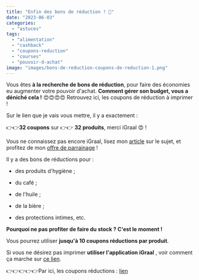 ```yaml
---
title: "Enfin des bons de réduction ! 🤩"
date: "2023-06-03"
categories: 
  - "astuces"
tags: 
  - "alimentation"
  - "cashback"
  - "coupons-reduction"
  - "courses"
  - "pouvoir-d-achat"
image: "images/bons-de-reduction-coupons-de-reduction-1.png"
---
```


Vous êtes **à la recherche de bons de réduction**, pour faire des économies eu augmenter votre pouvoir d'achat. **Comment gérer son budget, vous a déniché cela !** 😍😍😍😍 Retrouvez ici, les coupons de réduction à imprimer !

Sur le lien que je vais vous mettre, il y a exactement :

👉👉**32 coupons** sur 👉👉 **32 produits**, merci iGraal 😍 !

Vous ne connaissez pas encore iGraal, lisez mon [article](https://commentgerersonbudget.fr/etre-recompense-pour-avoir-depense-igraal/ "article") sur le sujet, et profitez de mon [offre de parrainage](https://fr.igraal.com/parrainage?parrain=AG_5e9b4975de6cb "offre de parrainage") !

Il y a des bons de réductions pour :

- des produits d'hygiène ;

- du café ;

- de l'huile ;

- de la bière ;

- des protections intimes, etc.

**Pourquoi ne pas profiter de faire du stock ? C'est le moment !**

Vous pourrez utiliser **jusqu'à 10 coupons réductions par produit**.

Si vous ne désirez pas imprimer **utiliser l'application iGraal** , voir comment ça marche sur [ce lien](https://fr.igraal.com/igraal-market "ce lien").

👉👉👉👉👉Par ici, les coupons réductions : [lien](https://fr.igraal.com/coupon-imprimer/ "lien")
